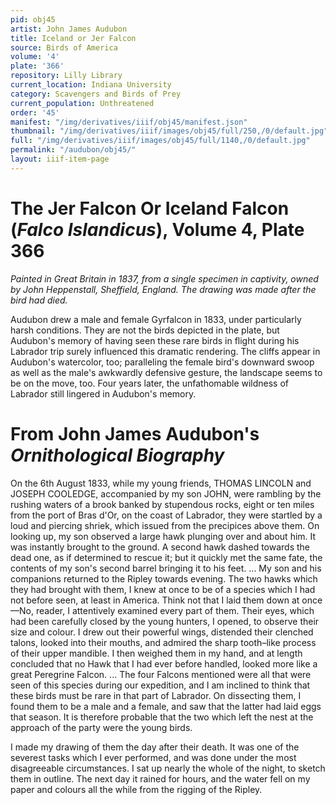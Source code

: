 ```yaml
---
pid: obj45
artist: John James Audubon
title: Iceland or Jer Falcon
source: Birds of America
volume: '4'
plate: '366'
repository: Lilly Library
current_location: Indiana University
category: Scavengers and Birds of Prey
current_population: Unthreatened
order: '45'
manifest: "/img/derivatives/iiif/obj45/manifest.json"
thumbnail: "/img/derivatives/iiif/images/obj45/full/250,/0/default.jpg"
full: "/img/derivatives/iiif/images/obj45/full/1140,/0/default.jpg"
permalink: "/audubon/obj45/"
layout: iiif-item-page
---
```

# The Jer Falcon Or Iceland Falcon (_Falco Islandicus_), Volume 4, Plate 366

_Painted in Great Britain in 1837, from a single specimen in captivity, owned by John Heppenstall, Sheffield, England. The drawing was made after the bird had died._

Audubon drew a male and female Gyrfalcon in 1833, under particularly harsh conditions. They are not the birds depicted in the plate, but Audubon's memory of having seen these rare birds in flight during his Labrador trip surely influenced this dramatic rendering. The cliffs appear in Audubon's watercolor, too; paralleling the female bird's downward swoop as well as the male's awkwardly defensive gesture, the landscape seems to be on the move, too. Four years later, the unfathomable wildness of Labrador still lingered in Audubon's memory.

# From John James Audubon's _Ornithological Biography_

On the 6th August 1833, while my young friends, THOMAS LINCOLN and JOSEPH COOLEDGE, accompanied by my son JOHN, were rambling by the rushing waters of a brook banked by stupendous rocks, eight or ten miles from the port of Bras d'Or, on the coast of Labrador, they were startled by a loud and piercing shriek, which issued from the precipices above them. On looking up, my son observed a large hawk plunging over and about him. It was instantly brought to the ground. A second hawk dashed towards the dead one, as if determined to rescue it; but it quickly met the same fate, the contents of my son's second barrel bringing it to his feet. ... My son and his companions returned to the Ripley towards evening. The two hawks which they had brought with them, I knew at once to be of a species which I had not before seen, at least in America. Think not that I laid them down at once—No, reader, I attentively examined every part of them. Their eyes, which had been carefully closed by the young hunters, I opened, to observe their size and colour. I drew out their powerful wings, distended their clenched talons, looked into their mouths, and admired the sharp tooth–like process of their upper mandible. I then weighed them in my hand, and at length concluded that no Hawk that I had ever before handled, looked more like a great Peregrine Falcon. ... The four Falcons mentioned were all that were seen of this species during our expedition, and I am inclined to think that these birds must be rare in that part of Labrador. On dissecting them, I found them to be a male and a female, and saw that the latter had laid eggs that season. It is therefore probable that the two which left the nest at the approach of the party were the young birds.

I made my drawing of them the day after their death. It was one of the severest tasks which I ever performed, and was done under the most disagreeable circumstances. I sat up nearly the whole of the night, to sketch them in outline. The next day it rained for hours, and the water fell on my paper and colours all the while from the rigging of the Ripley.
